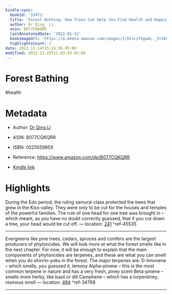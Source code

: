 ```yaml
---
kindle-sync:
  bookId: '33471'
  title: 'Forest Bathing: How Trees Can Help You Find Health and Happiness'
  author: Dr Qing  Li
  asin: B077CQKQRR
  lastAnnotatedDate: '2022-01-11'
  bookImageUrl: 'https://m.media-amazon.com/images/I/91+LiTVgwmL._SY160.jpg'
  highlightsCount: 2
date: 2022-12-14T15:24:36-05:00
modified: 2022-12-23T11:03:59-05:00
---
```

# Forest Bathing

#health

# Metadata

* Author: [Dr Qing  Li](https://www.amazon.com/Dr-Qing-Li/e/B07V7FYX9X/ref=dp_byline_cont_ebooks_1)

* ASIN: B077CQKQRR

* ISBN: 052555985X

* Reference: <https://www.amazon.com/dp/B077CQKQRR>

* [Kindle link](kindle://book?action=open&asin=B077CQKQRR)

# Highlights

During the Edo period, the ruling samurai class protected the trees that grew in the Kiso valley. They were only to be cut for the houses and temples of the powerful families. The rule of one head for one tree was brought in – which meant, as you have no doubt correctly guessed, that if you cut down a tree, your head would be cut off. — location: [241](kindle://book?action=open&asin=B077CQKQRR&location=241) ^ref-45535

---

Evergreens like pine trees, cedars, spruces and conifers are the largest producers of phytoncides. We will look more at what the forest smells like in the next chapter. For now, it will be enough to explain that the main components of phytoncides are terpenes, and these are what you can smell when you do shinrin-yoku in the forest. The major terpenes are: D-limonene – which smells, you guessed it, lemony Alpha-pinene – this is the most common terpene in nature and has a very fresh, piney scent Beta-pinene – smells more herby, like basil or dill Camphene – which has a turpentiney, resinous smell — location: [494](kindle://book?action=open&asin=B077CQKQRR&location=494) ^ref-34768

---
